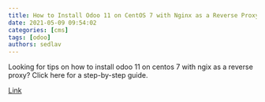 ```yaml
---
title: How to Install Odoo 11 on CentOS 7 with Nginx as a Reverse Proxy
date: 2021-05-09 09:54:02
categories: [cms]
tags: [odoo]
authors: sedlav
---
```


Looking for tips on how to install odoo 11 on centos 7 with ngix as a reverse proxy? Click here for a step-by-step guide.

[Link](https://www.rosehosting.com/blog/how-to-install-odoo-11-on-centos-7-with-nginx-as-a-reverse-proxy/)
